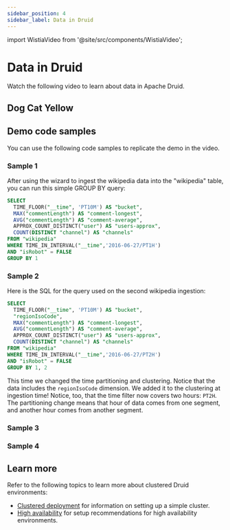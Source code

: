 ```yaml
---
sidebar_position: 4
sidebar_label: Data in Druid
---
```

import WistiaVideo from '@site/src/components/WistiaVideo';

# Data in Druid

Watch the following video to learn about data in Apache Druid.

<!--TBD UPDATE FINAL VIDEO-->

<WistiaVideo videoId="yz0vrf2ilb" />

## Dog Cat Yellow

## Demo code samples

You can use the following code samples to replicate the demo in the video.

### Sample 1
After using the wizard to ingest the wikipedia data into the "wikipedia" table, you can run this simple GROUP BY query:

```sql
SELECT
  TIME_FLOOR("__time", 'PT10M') AS "bucket",
  MAX("commentLength") AS "comment-longest",
  AVG("commentLength") AS "comment-average",
  APPROX_COUNT_DISTINCT("user") AS "users-approx",
  COUNT(DISTINCT "channel") AS "channels"
FROM "wikipedia"
WHERE TIME_IN_INTERVAL("__time",'2016-06-27/PT1H')
AND "isRobot" = FALSE
GROUP BY 1  
```

### Sample 2

Here is the SQL for the query used on the second wikipedia ingestion:

```sql
SELECT
  TIME_FLOOR("__time", 'PT10M') AS "bucket",
  "regionIsoCode",
  MAX("commentLength") AS "comment-longest",
  AVG("commentLength") AS "comment-average",
  APPROX_COUNT_DISTINCT("user") AS "users-approx",
  COUNT(DISTINCT "channel") AS "channels"
FROM "wikipedia"
WHERE TIME_IN_INTERVAL("__time",'2016-06-27/PT2H')
AND "isRobot" = FALSE
GROUP BY 1, 2
```

This time we changed the time partitioning and clustering.
Notice that the  data includes the `regionIsoCode` dimension.
We added it to the clustering at ingestion time!
Notice, too, that the time filter now covers two hours: `PT2H`.
The partitioning change means that hour of data comes from one segment, and another hour comes from another segment.

### Sample 3


### Sample 4

## Learn more

Refer to the following topics to learn more about clustered Druid environments:

- [Clustered deployment](https://druid.apache.org/docs/latest/tutorials/cluster) for information on setting up a simple cluster.
- [High availability](https://druid.apache.org/docs/latest/operations/high-availability) for setup recommendations for high availability environments.





